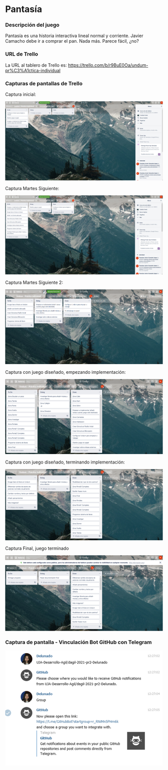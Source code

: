 # Pantasía



### Descripción del juego

Pantasía es una historia interactiva lineal normal y corriente. Javier Camacho debe ir a comprar el pan. Nada más. Parece fácil, ¿no?



### URL de Trello

La URL al tablero de Trello es: https://trello.com/b/r9BuE0Oa/undum-pr%C3%A1ctica-individual



### Capturas de pantallas de Trello

Captura inicial:

![TableroTrello1](https://github.com/UJA-Desarrollo-Agil/dagil-2021-pr2-Delunado/blob/master/img/TableroTrello1.jpg)



Captura Martes Siguiente:

![TableroTrello2](https://github.com/UJA-Desarrollo-Agil/dagil-2021-pr2-Delunado/blob/master/img/TableroTrello2.jpg)



Captura Martes Siguiente 2:

![TableroTrello3](https://github.com/UJA-Desarrollo-Agil/dagil-2021-pr2-Delunado/blob/master/img/TableroTrello3.png)



Captura con juego diseñado, empezando implementación:

![TableroTrello4](https://github.com/UJA-Desarrollo-Agil/dagil-2021-pr2-Delunado/blob/master/img/TableroTrello4.png)



Captura con juego diseñado, terminando implementación:

![TableroTrello5](https://github.com/UJA-Desarrollo-Agil/dagil-2021-pr2-Delunado/blob/master/img/TableroTrello5.png)



Captura Final, juego terminado 

![TableroTrello6](https://github.com/UJA-Desarrollo-Agil/dagil-2021-pr2-Delunado/blob/master/img/TableroTrello6.png)




### Captura de pantalla - Vinculación Bot GitHub con Telegram

![IntegracionGitHub](https://github.com/UJA-Desarrollo-Agil/dagil-2021-pr2-Delunado/blob/master/img/IntegracionGitHub.png)
